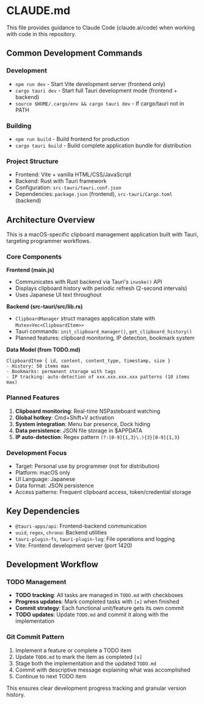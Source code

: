 # CLAUDE.md

This file provides guidance to Claude Code (claude.ai/code) when working with code in this repository.

## Common Development Commands

### Development
- `npm run dev` - Start Vite development server (frontend only)
- `cargo tauri dev` - Start full Tauri development mode (frontend + backend)
- `source $HOME/.cargo/env && cargo tauri dev` - If cargo/tauri not in PATH

### Building
- `npm run build` - Build frontend for production
- `cargo tauri build` - Build complete application bundle for distribution

### Project Structure
- Frontend: Vite + vanilla HTML/CSS/JavaScript
- Backend: Rust with Tauri framework
- Configuration: `src-tauri/tauri.conf.json`
- Dependencies: `package.json` (frontend), `src-tauri/Cargo.toml` (backend)

## Architecture Overview

This is a macOS-specific clipboard management application built with Tauri, targeting programmer workflows.

### Core Components

**Frontend (main.js)**
- Communicates with Rust backend via Tauri's `invoke()` API
- Displays clipboard history with periodic refresh (2-second intervals)
- Uses Japanese UI text throughout

**Backend (src-tauri/src/lib.rs)**
- `ClipboardManager` struct manages application state with `Mutex<Vec<ClipboardItem>>`
- Tauri commands: `init_clipboard_manager()`, `get_clipboard_history()`
- Planned features: clipboard monitoring, IP detection, bookmark system

**Data Model (from TODO.md)**
```
ClipboardItem { id, content, content_type, timestamp, size }
- History: 50 items max
- Bookmarks: permanent storage with tags
- IP tracking: auto-detection of xxx.xxx.xxx.xxx patterns (10 items max)
```

### Planned Features
1. **Clipboard monitoring**: Real-time NSPasteboard watching
2. **Global hotkey**: Cmd+Shift+V activation
3. **System integration**: Menu bar presence, Dock hiding
4. **Data persistence**: JSON file storage in $APPDATA
5. **IP auto-detection**: Regex pattern `(?:[0-9]{1,3}\.){3}[0-9]{1,3}`

### Development Focus
- Target: Personal use by programmer (not for distribution)
- Platform: macOS only
- UI Language: Japanese
- Data format: JSON persistence
- Access patterns: Frequent clipboard access, token/credential storage

## Key Dependencies
- `@tauri-apps/api`: Frontend-backend communication
- `uuid`, `regex`, `chrono`: Backend utilities
- `tauri-plugin-fs`, `tauri-plugin-log`: File operations and logging
- Vite: Frontend development server (port 1420)

## Development Workflow

### TODO Management
- **TODO tracking**: All tasks are managed in `TODO.md` with checkboxes
- **Progress updates**: Mark completed tasks with `[x]` when finished
- **Commit strategy**: Each functional unit/feature gets its own commit
- **TODO updates**: Update `TODO.md` and commit it along with the implementation

### Git Commit Pattern
1. Implement a feature or complete a TODO item
2. Update `TODO.md` to mark the item as completed `[x]`
3. Stage both the implementation and the updated `TODO.md`
4. Commit with descriptive message explaining what was accomplished
5. Continue to next TODO item

This ensures clear development progress tracking and granular version history.